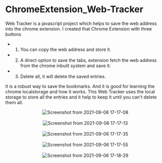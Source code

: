 # ChromeExtension_Web-Tracker

Web Tracker is a javascript project which helps to save the web address into the chrome extension. I created that Chrome Extension with three buttons
- 1. You can copy the web address and store it.
- 2. A direct option to save the tabs, extension fetch the web address from the chrome inbuilt system and save it.
- 3. Delete all, it will delete the saved entries.
  
It is a robust way to save the bookmarks. And it is good for learning the chrome localstorage and how it works. This Web Tracker uses the local storage to store all the entries and it help to keep it until you can't delete them all.
<center>
  
  ![Screenshot from 2021-09-06 17-17-08](https://user-images.githubusercontent.com/48879218/132214192-1b2678d1-093a-461a-90de-0402cd01b8e0.png)<br><br>
  ![Screenshot from 2021-09-06 17-17-13](https://user-images.githubusercontent.com/48879218/132214176-96ecb34b-701f-4f7b-b6c7-1a284d4bb5b2.png)<br><br>
  ![Screenshot from 2021-09-06 17-17-35](https://user-images.githubusercontent.com/48879218/132214158-4408fa55-b5e3-463a-9d91-5268790f1ffc.png)<br><br>
  ![Screenshot from 2021-09-06 17-17-55](https://user-images.githubusercontent.com/48879218/132214099-34807f6a-8c5f-4bf3-be64-57f57b7961cc.png)<br><br>
  ![Screenshot from 2021-09-06 17-18-29](https://user-images.githubusercontent.com/48879218/132214062-3b42fbde-7ec4-4f3c-b535-7795d94b8052.png)<br>
  
</center>


